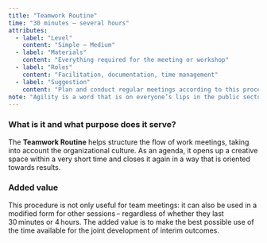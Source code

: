 ```yaml
---
title: "Teamwork Routine"
time: "30 minutes – several hours"
attributes:
  - label: "Level"
    content: "Simple – Medium"
  - label: "Materials"
    content: "Everything required for the meeting or workshop"
  - label: "Roles"
    content: "Facilitation, documentation, time management"
  - label: "Suggestion"
    content: "Plan and conduct regular meetings according to this procedure in your day-to-day work routine as well"
note: "Agility is a word that is on everyone’s lips in the public sector, too. Teamwork routines allow work meetings to be held on a self-organized basis and follow a clear structure. This lays the foundation for agile working. An open yet disciplined and collaborative approach is necessary in order to be able to deal with complex issues in a cooperative manner."
---
```


### What is it and what purpose does it serve?

The **Teamwork Routine** helps structure the flow of work meetings, taking into account the organizational culture. As an agenda, it opens up a creative space within a very short time and closes it again in a way that is oriented towards results.

### Added value

This procedure is not only useful for team meetings: it can also be used in a modified form for other sessions – regardless of whether they last 30 minutes or 4 hours. The added value is to make the best possible use of the time available for the joint development of interim outcomes.
